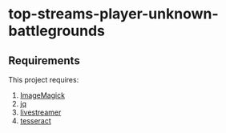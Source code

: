 # top-streams-player-unknown-battlegrounds

## Requirements

This project requires:

1. [ImageMagick](http://www.imagemagick.org/script/index.php)
1. [jq](https://stedolan.github.io/jq/)
1. [livestreamer](http://docs.livestreamer.io/)
1. [tesseract](https://github.com/tesseract-ocr)
